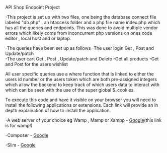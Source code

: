 API Shop Endpoint Project

-This project is set up with two files, one being the database connect file labeled "db.php" , an htaccess folder and a php file name index.php which has all the queries and endpoints. This  was done to avoid multiple vendor errors which likely come from inconcurrent php versions on ones code editor , local host and or laptop.

-The queries have been set up as follows
-The user login Get , Post and Update/patch  
-The user cart Get , Post , Update/patch and Delete
-Get all products
-Get and Post for the users wishlist

All user specific queries use a where function that is linked to either the users id number or the users token which are both pre-assigned integers which allow the backend to keep track of which users data to interact with which can be seen with the use of the super global $_cookies.

To execute this code and have it visible on your browser you will need to install the following applications or extensions. Each link will provide an in depth explaination of how to install the application.

-A web server of your choice eg Wamp , Mamp or Xampp - <a href="https://www.w3resource.com/php/installation/install-wamp.php" target="_blank">Google</a>(this link is for wamp!)

-Composer - <a href="https://getcomposer.org/download/" target="_blank">Google</a>

-Slim - <a href="https://www.geeksforgeeks.org/slim-framework-installation-and-configuration/" target="_blank">Google</a>
